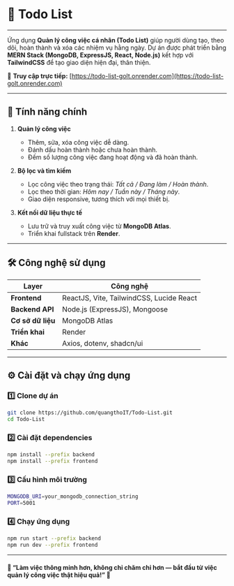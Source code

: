 # 📝 Todo List

---

Ứng dụng **Quản lý công việc cá nhân (Todo List)** giúp người dùng tạo, theo dõi, hoàn thành và xóa các nhiệm vụ hằng ngày.
Dự án được phát triển bằng **MERN Stack (MongoDB, ExpressJS, React, Node.js)** kết hợp với **TailwindCSS** để tạo giao diện hiện đại, thân thiện.

🔗 **Truy cập trực tiếp:** [https://todo-list-golt.onrender.com](https://todo-list-golt.onrender.com)

---

## 🧩 Tính năng chính

1. **Quản lý công việc**
   - Thêm, sửa, xóa công việc dễ dàng.
   - Đánh dấu hoàn thành hoặc chưa hoàn thành.
   - Đếm số lượng công việc đang hoạt động và đã hoàn thành.

2. **Bộ lọc và tìm kiếm**
   - Lọc công việc theo trạng thái: *Tất cả / Đang làm / Hoàn thành*.
   - Lọc theo thời gian: *Hôm nay / Tuần này / Tháng này*.
   - Giao diện responsive, tương thích với mọi thiết bị.

3. **Kết nối dữ liệu thực tế**
   - Lưu trữ và truy xuất công việc từ **MongoDB Atlas**.
   - Triển khai fullstack trên **Render**.

---

## 🛠️ Công nghệ sử dụng

| Layer | Công nghệ |
|--------|------------|
| **Frontend** | ReactJS, Vite, TailwindCSS, Lucide React |
| **Backend API** | Node.js (ExpressJS), Mongoose |
| **Cơ sở dữ liệu** | MongoDB Atlas |
| **Triển khai** | Render |
| **Khác** | Axios, dotenv, shadcn/ui |

---

## ⚙️ Cài đặt và chạy ứng dụng

### 1️⃣ Clone dự án
```bash
git clone https://github.com/quangthoIT/Todo-List.git
cd Todo-List
```

### 2️⃣ Cài đặt dependencies
```bash
npm install --prefix backend
npm install --prefix frontend
```

### 3️⃣ Cấu hình môi trường
```bash
MONGODB_URI=your_mongodb_connection_string
PORT=5001
```

### 4️⃣ Chạy ứng dụng
```bash
npm run start --prefix backend
npm run dev --prefix frontend
```

---

#### 💬 “Làm việc thông minh hơn, không chỉ chăm chỉ hơn — bắt đầu từ việc quản lý công việc thật hiệu quả!” 🧠
